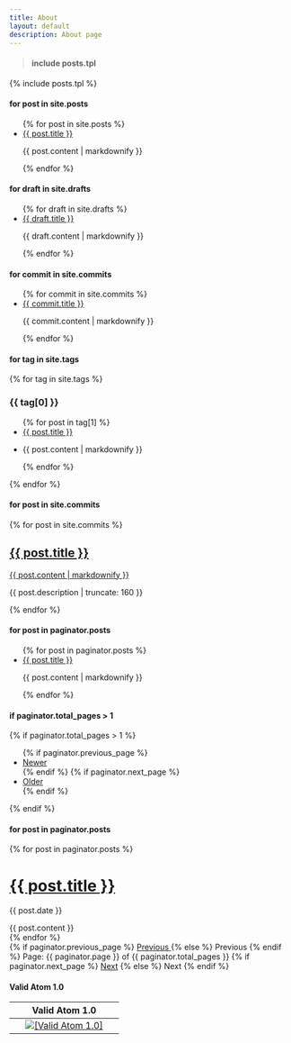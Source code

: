 ```yaml
---
title: About
layout: default
description: About page
---
```


>
>
>#### include posts.tpl
>
>
{% include posts.tpl %}

#### for post in site.posts
<ul>
  {% for post in site.posts %}
    <li>
      <a href="{{ post.url }}">{{ post.title }}</a>
      <p>{{ post.content | markdownify }}</p>
    </li>
  {% endfor %}
</ul>

#### for draft in site.drafts
<ul>
  {% for draft in site.drafts %}
    <li>
      <a href="{{ draft.url }}">{{ draft.title }}</a>
      <p>{{ draft.content | markdownify }}</p>
    </li>
  {% endfor %}
</ul>

#### for commit in site.commits
<ul>
  {% for commit in site.commits %}
    <li>
      <a href="{{ commit.url }}">{{ commit.title }}</a>
      <p>{{ commit.content | markdownify }}</p>
    </li>
  {% endfor %}
</ul>

#### for tag in site.tags
{% for tag in site.tags %}
  <h3>{{ tag[0] }}</h3>
  <ul>
    {% for post in tag[1] %}
      <li><a href="{{ post.url }}">{{ post.title }}</a></li>
      <li><p>{{ post.content | markdownify }}</p></li>
    {% endfor %}
  </ul>
{% endfor %}

#### for post in site.commits
{% for post in site.commits %}
<a href="{{ post.url | prepend: site.baseurl }}">
  <h2>{{ post.title }}</h2>
  <p>{{ post.content | markdownify }}</p>
</a>
<p class="post-excerpt">{{ post.description | truncate: 160 }}</p>
{% endfor %}

#### for post in paginator.posts
<ul>
  {% for post in paginator.posts %}
    <li>
      <a href="{{ post.url }}">{{ post.title }}</a>
      <p>{{ post.content | markdownify }}</p>
    </li>
  {% endfor %}
</ul>

#### if paginator.total_pages > 1
{% if paginator.total_pages > 1 %}
<ul>
  {% if paginator.previous_page %}
  <li>
      <a href="{{ paginator.previous_page_path | prepend: site.baseurl }}">Newer</a>
  </li>
  {% endif %}
  {% if paginator.next_page %}
    <li>
      <a href="{{ paginator.next_page_path | prepend: site.baseurl }}">Older</a>
    </li>
  {% endif %}
</ul>
{% endif %}

#### for post in paginator.posts
<!-- This loops through the paginated posts -->
{% for post in paginator.posts %}
  <h1><a href="{{ post.url }}">{{ post.title }}</a></h1>
  <p class="author">
    <span class="date">{{ post.date }}</span>
  </p>
  <div class="content">
    {{ post.content }}
  </div>
{% endfor %}

<!-- Pagination links -->
<div class="pagination">
  {% if paginator.previous_page %}
    <a href="{{ paginator.previous_page_path }}" class="previous">
      Previous
    </a>
  {% else %}
    <span class="previous">Previous</span>
  {% endif %}
  <span class="page_number ">
    Page: {{ paginator.page }} of {{ paginator.total_pages }}
  </span>
  {% if paginator.next_page %}
    <a href="{{ paginator.next_page_path }}" class="next">Next</a>
  {% else %}
    <span class="next ">Next</span>
  {% endif %}
</div>

#### Valid Atom 1.0
<table>
  <thead>
    <tr>
      <th><center>&nbsp;</center></th>
      <th><center>Valid Atom 1.0</center></th>
      <th><center>&nbsp;</center></th>
    </tr>
  </thead>
  <tbody>
    <tr>
      <td><center>&nbsp;</center></td>
      <td><center><a href="https://validator.w3.org/feed/check.cgi?url=https://wryyyyyyyy.github.io/runner_one/feed.xml"><img src="https://wryyyyyyyy.github.io/runner_one/assets/img/valid-atom.png" alt="[Valid Atom 1.0]" title="Validate my Atom 1.0 feed" /></a></center></td>
      <td><center>&nbsp;</center></td>
    </tr>
  </tbody>
</table>
